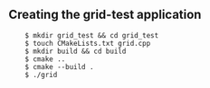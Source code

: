 ## Creating the grid-test application

        $ mkdir grid_test && cd grid_test
        $ touch CMakeLists.txt grid.cpp
        $ mkdir build && cd build
        $ cmake ..
        $ cmake --build .
        $ ./grid
